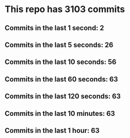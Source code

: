 # This repo has 3103 commits

## Commits in the last 1 second: 2
## Commits in the last 5 seconds: 26
## Commits in the last 10 seconds: 56
## Commits in the last 60 seconds: 63
## Commits in the last 120 seconds: 63
## Commits in the last 10 minutes: 63
## Commits in the last 1 hour: 63
